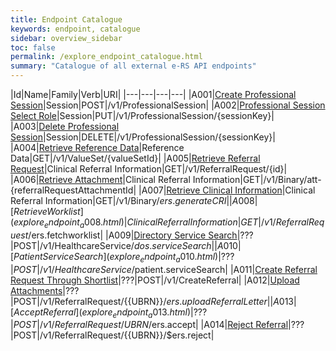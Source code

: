 ```yaml
---
title: Endpoint Catalogue
keywords: endpoint, catalogue
sidebar: overview_sidebar
toc: false
permalink: /explore_endpoint_catalogue.html
summary: "Catalogue of all external e-RS API endpoints"
---
```


|Id|Name|Family|Verb|URI|
|---|---|---|---|
|A001|[Create Professional Session](explore_endpoint_a001.html)|Session|POST|/v1/ProfessionalSession|
|A002|[Professional Session Select Role](explore_endpoint_a002.html)|Session|PUT|/v1/ProfessionalSession/{sessionKey}|
|A003|[Delete Professional Session](explore_endpoint_a003.html)|Session|DELETE|/v1/ProfessionalSession/{sessionKey}|
|A004|[Retrieve Reference Data](explore_endpoint_a004.html)|Reference Data|GET|/v1/ValueSet/{valueSetId}|
|A005|[Retrieve Referral Request](explore_endpoint_a005.html)|Clinical Referral Information|GET|/v1/ReferralRequest/{id}|
|A006|[Retrieve Attachment](explore_endpoint_a006.html)|Clinical Referral Information|GET|/v1/Binary/att-{referralRequestAttachmentId|
|A007|[Retrieve Clinical Information](explore_endpoint_a007.html)|Clinical Referral Information|GET|/v1/Binary/$ers.generateCRI|
|A008|[Retrieve Worklist](explore_endpoint_a008.html)|Clinical Referral Information|GET|/v1/ReferralRequest/$ers.fetchworklist|
|A009|[Directory Service Search](explore_endpoint_a009.html)|???|POST|/v1/HealthcareService/$dos.serviceSearch|
|A010|[Patient Service Search](explore_endpoint_a010.html)|???|POST|/v1/HealthcareService/$patient.serviceSearch|
|A011|[Create Referral Request Through Shortlist](explore_endpoint_a011.html)|???|POST|/v1/CreateReferral|
|A012|[Upload Attachments](explore_endpoint_a012.html)|???|POST|/v1/ReferralRequest/{{UBRN}}/$ers.uploadReferralLetter|
|A013|[Accept Referral](explore_endpoint_a013.html)|???|POST|/v1/ReferralRequest/{{UBRN}}/$ers.accept|
|A014|[Reject Referral](explore_endpoint_a014.html)|???|POST|/v1/ReferralRequest/{{UBRN}}/$ers.reject|
